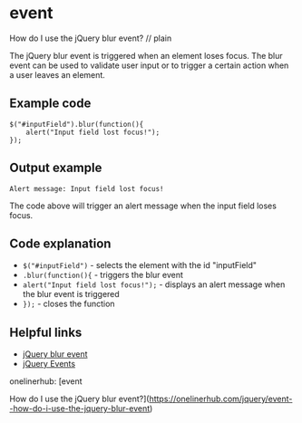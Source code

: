 # event

How do I use the jQuery blur event?
// plain

The jQuery blur event is triggered when an element loses focus. The blur event can be used to validate user input or to trigger a certain action when a user leaves an element.

## Example code

```
$("#inputField").blur(function(){
    alert("Input field lost focus!");
});
```

## Output example

```
Alert message: Input field lost focus!
```

The code above will trigger an alert message when the input field loses focus.

## Code explanation

- `$("#inputField")` - selects the element with the id "inputField"
- `.blur(function(){` - triggers the blur event
- `alert("Input field lost focus!");` - displays an alert message when the blur event is triggered
- `});` - closes the function

## Helpful links
- [jQuery blur event](https://api.jquery.com/blur/)
- [jQuery Events](https://api.jquery.com/category/events/)

onelinerhub: [event

How do I use the jQuery blur event?](https://onelinerhub.com/jquery/event--how-do-i-use-the-jquery-blur-event)